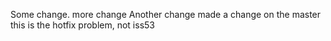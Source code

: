 Some change.
more change
Another change
made a change on the master
this is the hotfix problem, not iss53